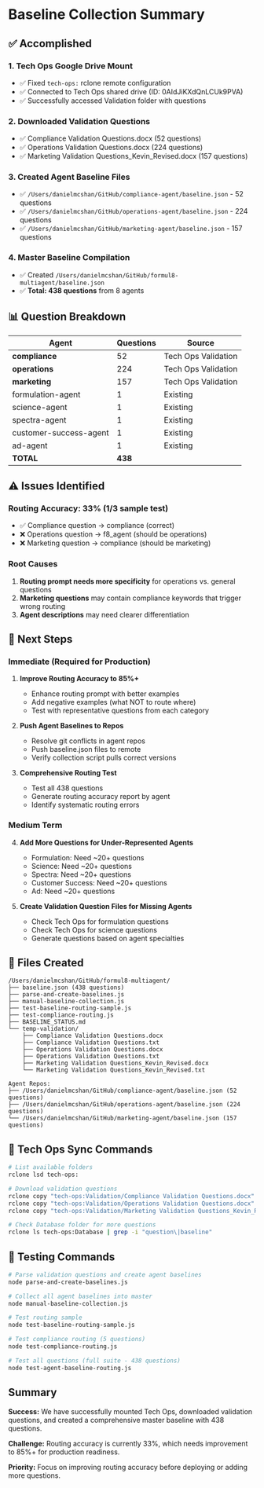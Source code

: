 # Baseline Collection Summary

## ✅ Accomplished

### 1. Tech Ops Google Drive Mount
- ✅ Fixed `tech-ops:` rclone remote configuration
- ✅ Connected to Tech Ops shared drive (ID: 0AIdJiKXdQnLCUk9PVA)
- ✅ Successfully accessed Validation folder with questions

### 2. Downloaded Validation Questions
- ✅ Compliance Validation Questions.docx (52 questions)
- ✅ Operations Validation Questions.docx (224 questions)
- ✅ Marketing Validation Questions_Kevin_Revised.docx (157 questions)

### 3. Created Agent Baseline Files
- ✅ `/Users/danielmcshan/GitHub/compliance-agent/baseline.json` - 52 questions
- ✅ `/Users/danielmcshan/GitHub/operations-agent/baseline.json` - 224 questions
- ✅ `/Users/danielmcshan/GitHub/marketing-agent/baseline.json` - 157 questions

### 4. Master Baseline Compilation
- ✅ Created `/Users/danielmcshan/GitHub/formul8-multiagent/baseline.json`
- ✅ **Total: 438 questions** from 8 agents

## 📊 Question Breakdown

| Agent | Questions | Source |
|-------|-----------|--------|
| **compliance** | 52 | Tech Ops Validation |
| **operations** | 224 | Tech Ops Validation |
| **marketing** | 157 | Tech Ops Validation |
| formulation-agent | 1 | Existing |
| science-agent | 1 | Existing |
| spectra-agent | 1 | Existing |
| customer-success-agent | 1 | Existing |
| ad-agent | 1 | Existing |
| **TOTAL** | **438** | |

## ⚠️ Issues Identified

### Routing Accuracy: 33% (1/3 sample test)
- ✅ Compliance question → compliance (correct)
- ❌ Operations question → f8_agent (should be operations)
- ❌ Marketing question → compliance (should be marketing)

### Root Causes
1. **Routing prompt needs more specificity** for operations vs. general questions
2. **Marketing questions** may contain compliance keywords that trigger wrong routing
3. **Agent descriptions** may need clearer differentiation

## 🎯 Next Steps

### Immediate (Required for Production)
1. **Improve Routing Accuracy to 85%+**
   - Enhance routing prompt with better examples
   - Add negative examples (what NOT to route where)
   - Test with representative questions from each category
   
2. **Push Agent Baselines to Repos**
   - Resolve git conflicts in agent repos
   - Push baseline.json files to remote
   - Verify collection script pulls correct versions

3. **Comprehensive Routing Test**
   - Test all 438 questions
   - Generate routing accuracy report by agent
   - Identify systematic routing errors

### Medium Term
4. **Add More Questions for Under-Represented Agents**
   - Formulation: Need ~20+ questions
   - Science: Need ~20+ questions
   - Spectra: Need ~20+ questions
   - Customer Success: Need ~20+ questions
   - Ad: Need ~20+ questions

5. **Create Validation Question Files for Missing Agents**
   - Check Tech Ops for formulation questions
   - Check Tech Ops for science questions
   - Generate questions based on agent specialties

## 📁 Files Created

```
/Users/danielmcshan/GitHub/formul8-multiagent/
├── baseline.json (438 questions)
├── parse-and-create-baselines.js
├── manual-baseline-collection.js
├── test-baseline-routing-sample.js
├── test-compliance-routing.js
├── BASELINE_STATUS.md
└── temp-validation/
    ├── Compliance Validation Questions.docx
    ├── Compliance Validation Questions.txt
    ├── Operations Validation Questions.docx
    ├── Operations Validation Questions.txt
    ├── Marketing Validation Questions_Kevin_Revised.docx
    └── Marketing Validation Questions_Kevin_Revised.txt

Agent Repos:
├── /Users/danielmcshan/GitHub/compliance-agent/baseline.json (52 questions)
├── /Users/danielmcshan/GitHub/operations-agent/baseline.json (224 questions)
└── /Users/danielmcshan/GitHub/marketing-agent/baseline.json (157 questions)
```

## 🔧 Tech Ops Sync Commands

```bash
# List available folders
rclone lsd tech-ops:

# Download validation questions
rclone copy "tech-ops:Validation/Compliance Validation Questions.docx" temp-validation/
rclone copy "tech-ops:Validation/Operations Validation Questions.docx" temp-validation/
rclone copy "tech-ops:Validation/Marketing Validation Questions_Kevin_Revised.docx" temp-validation/

# Check Database folder for more questions
rclone ls tech-ops:Database | grep -i "question\|baseline"
```

## 🧪 Testing Commands

```bash
# Parse validation questions and create agent baselines
node parse-and-create-baselines.js

# Collect all agent baselines into master
node manual-baseline-collection.js

# Test routing sample
node test-baseline-routing-sample.js

# Test compliance routing (5 questions)
node test-compliance-routing.js

# Test all questions (full suite - 438 questions)
node test-agent-baseline-routing.js
```

## Summary

**Success:** We have successfully mounted Tech Ops, downloaded validation questions, and created a comprehensive master baseline with 438 questions.

**Challenge:** Routing accuracy is currently 33%, which needs improvement to 85%+ for production readiness.

**Priority:** Focus on improving routing accuracy before deploying or adding more questions.
